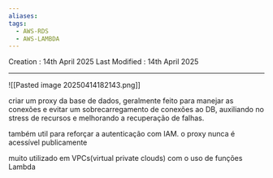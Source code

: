 ```yaml
---
aliases: 
tags:
  - AWS-RDS
  - AWS-LAMBDA
---
```

Creation : 14th April 2025
Last Modified : 14th April 2025
___

![[Pasted image 20250414182143.png]]


criar um proxy da base de dados, geralmente feito para manejar as conexões e evitar um sobrecarregamento de conexões ao DB, auxiliando no stress de recursos e melhorando a recuperação de falhas.

também util para reforçar a autenticação com IAM. o proxy nunca é acessível publicamente

muito utilizado em VPCs(virtual private clouds) com o uso de funções Lambda
